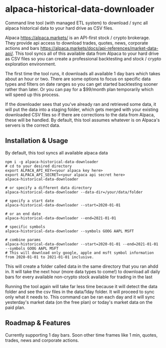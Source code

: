 # alpaca-historical-data-downloader
Command line tool (with managed ETL system) to download / sync all alpaca historical data to your hard drive as CSV files.

Alpaca https://alpaca.markets/ is an API-first stock / crypto brokerage. They provide api access to download trades, quotes, news, corporate actions and bars https://alpaca.markets/docs/api-references/market-data-api/. This tool syncs all of this available data from Alpaca to your hard drive as CSV files so you can create a professional backtesting and stock / crypto exploration environment.

The first time the tool runs, it downloads all available 1 day bars which takes about an hour or two. There are some options to focus on specific data types and filters on date ranges so you can get started backtesting sooner rather than later. Or you can pay for a $99/month plan temporarily which will speed up this process.

If the downloader sees that you've already ran and retrieved some data, it will put the data into a staging folder, which gets merged with your existing downloaded CSV files so if there are corrections to the data from Alpaca, these will be handled. By default, this tool assumes whatever is on Alpaca's servers is the correct data.

## Installation & Usage

By default, this tool syncs all available alpaca data 

```
npm i -g alpaca-historical-data-downloader
# cd to your desired directory
export ALPACA_API_KEY=<your alpaca key here>
export ALPACA_API_SECRET=<your alpaca api secret here>
alpaca-historical-data-downloader

# or specify a different data directory
alpaca-historical-data-downloader --data-dir=/your/data/folder

# specify a start date 
alpaca-historical-data-downloader --start=2020-01-01

# or an end date 
alpaca-historical-data-downloader --end=2021-01-01

# specific symbols
alpaca-historical-data-downloader --symbols GOOG AAPL MSFT

# combine params
alpaca-historical-data-downloader --start=2020-01-01 --end=2021-01-01 --symbols GOOG AAPL MSFT
# This will download only google, apple and msft symbol information from 2020-01-01 to 2021-01-01 inclusive.
```

This will create a folder called data in the same directory that you ran ahdd in. It will take the next hour (more data types to come!) to download all daily bars for every available non-crypto stock available for trading in the last

Running the tool again will take far less time because it will detect the data folder and see the csv files in the data/1day folder. It will proceed to sync only what it needs to. This command can be ran each day and it will sync yesterday's market data (on the free plan) or today's market data on the paid plan.

## Roadmap & Features

Currently supporting 1 day bars.
Soon other time frames like 1 min, quotes, trades, news and corporate actions.
